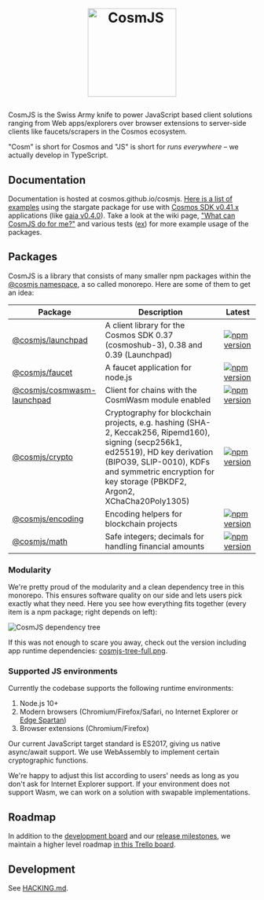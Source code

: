 <h1><p align="center"><img alt="CosmJS" src="docs/logo-vertical-light.png" width="180" /></p></h1>

CosmJS is the Swiss Army knife to power JavaScript based client solutions
ranging from Web apps/explorers over browser extensions to server-side clients
like faucets/scrapers in the Cosmos ecosystem.

"Cosm" is short for Cosmos and "JS" is short for _runs everywhere_ – we actually
develop in TypeScript.

## Documentation

Documentation is hosted at cosmos.github.io/cosmjs.
[Here is a list of examples](https://gist.github.com/webmaster128/8444d42a7eceeda2544c8a59fbd7e1d9)
using the stargate package for use with
[Cosmos SDK v0.41.x](https://github.com/cosmos/cosmos-sdk/tree/v0.41.0)
applications (like [gaia v0.4.0](https://github.com/cosmos/gaia/tree/v4.0.0)).
Take a look at the wiki page,
["What can CosmJS do for me?"](https://github.com/cosmos/cosmjs/wiki/What-can-CosmJS-do-for-me%3F)
and various tests
([ex](https://github.com/cosmos/cosmjs/blob/main/packages/stargate/src/signingstargateclient.spec.ts))
for more example usage of the packages.

## Packages

CosmJS is a library that consists of many smaller npm packages within the
[@cosmjs namespace](https://www.npmjs.com/org/cosmjs), a so called monorepo.
Here are some of them to get an idea:

| Package                                         | Description                                                                                                                                                                                                                              | Latest                                                                                                                                  |
| ----------------------------------------------- | ---------------------------------------------------------------------------------------------------------------------------------------------------------------------------------------------------------------------------------------- | --------------------------------------------------------------------------------------------------------------------------------------- |
| [@cosmjs/launchpad](packages/launchpad)         | A client library for the Cosmos SDK 0.37 (cosmoshub-3), 0.38 and 0.39 (Launchpad)                                                                                                                                                        | [![npm version](https://img.shields.io/npm/v/@cosmjs/launchpad.svg)](https://www.npmjs.com/package/@cosmjs/launchpad)                   |
| [@cosmjs/faucet](packages/faucet)               | A faucet application for node.js                                                                                                                                                                                                         | [![npm version](https://img.shields.io/npm/v/@cosmjs/faucet.svg)](https://www.npmjs.com/package/@cosmjs/faucet)                         |
| [@cosmjs/cosmwasm-launchpad](packages/cosmwasm) | Client for chains with the CosmWasm module enabled                                                                                                                                                                                       | [![npm version](https://img.shields.io/npm/v/@cosmjs/cosmwasm-launchpad.svg)](https://www.npmjs.com/package/@cosmjs/cosmwasm-launchpad) |
| [@cosmjs/crypto](packages/crypto)               | Cryptography for blockchain projects, e.g. hashing (SHA-2, Keccak256, Ripemd160), signing (secp256k1, ed25519), HD key derivation (BIPO39, SLIP-0010), KDFs and symmetric encryption for key storage (PBKDF2, Argon2, XChaCha20Poly1305) | [![npm version](https://img.shields.io/npm/v/@cosmjs/crypto.svg)](https://www.npmjs.com/package/@cosmjs/crypto)                         |
| [@cosmjs/encoding](packages/encoding)           | Encoding helpers for blockchain projects                                                                                                                                                                                                 | [![npm version](https://img.shields.io/npm/v/@cosmjs/encoding.svg)](https://www.npmjs.com/package/@cosmjs/encoding)                     |
| [@cosmjs/math](packages/math)                   | Safe integers; decimals for handling financial amounts                                                                                                                                                                                   | [![npm version](https://img.shields.io/npm/v/@cosmjs/math.svg)](https://www.npmjs.com/package/@cosmjs/math)                             |

### Modularity

We're pretty proud of the modularity and a clean dependency tree in this
monorepo. This ensures software quality on our side and lets users pick exactly
what they need. Here you see how everything fits together (every item is a npm
package; right depends on left):

![CosmJS dependency tree](docs/cosmjs-tree.png)

If this was not enough to scare you away, check out the version including app
runtime dependencies: [cosmjs-tree-full.png](docs/cosmjs-tree-full.png).

<!--
Build with depsight (https://github.com/webmaster128/depsight), using:

from_npm . | depsight --include "^@cosmjs" --format png --dpi 150 --output docs/cosmjs-tree.png
from_npm . | depsight --exclude cosmjs-monorepo-root --format png --dpi 150 --output docs/cosmjs-tree-full.png
optipng docs/cosmjs-tree*.png
-->

### Supported JS environments

Currently the codebase supports the following runtime environments:

1. Node.js 10+
2. Modern browsers (Chromium/Firefox/Safari, no Internet Explorer or
   [Edge Spartan](https://en.wikipedia.org/wiki/Microsoft_Edge#Development))
3. Browser extensions (Chromium/Firefox)

Our current JavaScript target standard is ES2017, giving us native async/await
support. We use WebAssembly to implement certain cryptographic functions.

We're happy to adjust this list according to users' needs as long as you don't
ask for Internet Explorer support. If your environment does not support Wasm, we
can work on a solution with swapable implementations.

## Roadmap

In addition to the
[development board](https://github.com/orgs/cosmos/projects/6) and our
[release milestones](https://github.com/cosmos/cosmjs/milestones), we maintain a
higher level roadmap
[in this Trello board](https://trello.com/b/vIW8awLl/cosmjs-roadmap).

## Development

See [HACKING.md](HACKING.md).
